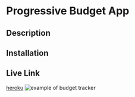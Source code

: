 # Progressive Budget App

## Description

## Installation

## Live Link
[heroku](https://mysterious-reef-64782.herokuapp.com/)
![example of budget tracker]()